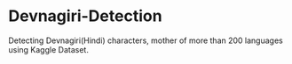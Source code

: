 # Devnagiri-Detection
Detecting Devnagiri(Hindi) characters, mother of more than 200 languages using Kaggle Dataset. 
